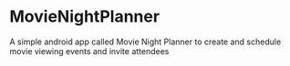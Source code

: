 # MovieNightPlanner
A simple android app called Movie Night Planner to create and
schedule movie viewing events and invite attendees
